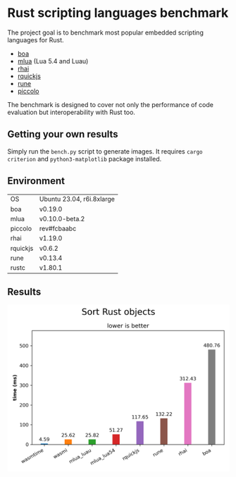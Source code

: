 # Rust scripting languages benchmark

The project goal is to benchmark most popular embedded scripting languages for Rust.

- [boa](https://boajs.dev)
- [mlua](https://crates.io/crates/mlua) (Lua 5.4 and Luau)
- [rhai](https://crates.io/crates/rhai)
- [rquickjs](https://crates.io/crates/rquickjs)
- [rune](https://crates.io/crates/rune)
- [piccolo](https://github.com/kyren/piccolo)

The benchmark is designed to cover not only the performance of code evaluation but interoperability with Rust too.

## Getting your own results

Simply run the `bench.py` script to generate images. It requires `cargo criterion` and `python3-matplotlib` package installed.

## Environment

|          |                               |
|----------|-------------------------------|
| OS       | Ubuntu 23.04, r6i.8xlarge     |
| boa      | v0.19.0                       |
| mlua     | v0.10.0-beta.2                |
| piccolo  | rev#fcbaabc                   |
| rhai     | v1.19.0                       |
| rquickjs | v0.6.2                        |
| rune     | v0.13.4                       |
| rustc    | v1.80.1                       |

## Results

![Sort Rust objects](Sort%20Rust%20objects.png)
